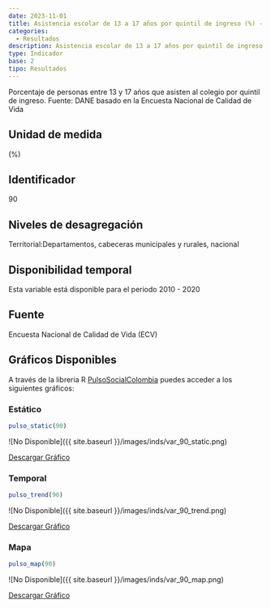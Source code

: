```yaml
---
date: 2023-11-01
title: Asistencia escolar de 13 a 17 años por quintil de ingreso (%) - quintil 1 (zona)
categories:
  - Resultados
description: Asistencia escolar de 13 a 17 años por quintil de ingreso (%) - quintil 1
type: Indicador
base: 2
tipo: Resultados
--- 
```


Porcentaje de personas entre 13 y 17 años que asisten al colegio por quintil de ingreso.
Fuente: DANE basado en la Encuesta Nacional de Calidad de Vida

## Unidad de medida
(%)

## Identificador
90

## Niveles de desagregación
Territorial:Departamentos, cabeceras municipales y rurales, nacional

## Disponibilidad temporal
Esta variable está disponible para el periodo 2010 - 2020

## Fuente
Encuesta Nacional de Calidad de Vida (ECV)

## Gráficos Disponibles

A través de la libreria R [PulsoSocialColombia](https://github.com/pulsosocialcolombia/PulsoSocialColombia) puedes acceder a los siguientes gráficos:

### Estático

``` R
pulso_static(90)
```

![No Disponible]({{ site.baseurl }}/images/inds/var_90_static.png)

<a href='{{ site.baseurl }}/images/inds/var_90_static.png'>Descargar Gráfico</a>

### Temporal

``` R
pulso_trend(90)
```

![No Disponible]({{ site.baseurl }}/images/inds/var_90_trend.png)

<a href='{{ site.baseurl }}/images/inds/var_90_trend.png'>Descargar Gráfico</a>

### Mapa

``` R
pulso_map(90)
```

![No Disponible]({{ site.baseurl }}/images/inds/var_90_map.png)

<a href='{{ site.baseurl }}/images/inds/var_90_map.png'>Descargar Gráfico</a>